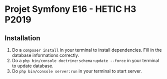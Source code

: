 # Projet Symfony E16 - HETIC H3 P2019

## Installation
1. Do a `composer install` in your terminal to install dependencies. Fill in the database informations correctly.
2. Do a `php bin/console doctrine:schema:update --force` in your terminal to update database.
3. Do `php bin/console server:run` in your terminal to start server.
